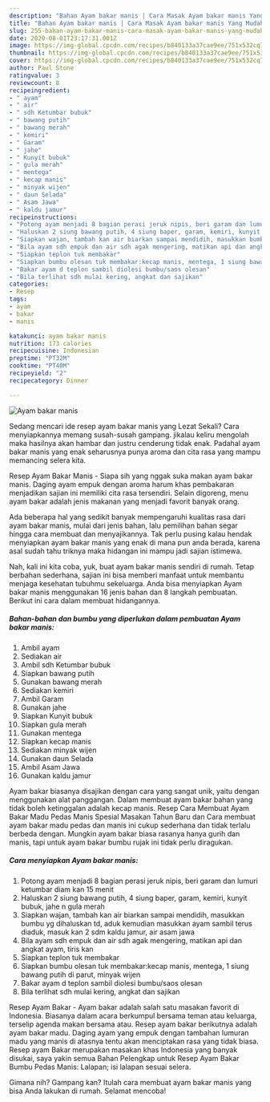 ```yaml
---
description: "Bahan Ayam bakar manis | Cara Masak Ayam bakar manis Yang Mudah Dan Praktis"
title: "Bahan Ayam bakar manis | Cara Masak Ayam bakar manis Yang Mudah Dan Praktis"
slug: 255-bahan-ayam-bakar-manis-cara-masak-ayam-bakar-manis-yang-mudah-dan-praktis
date: 2020-08-01T23:17:31.001Z
image: https://img-global.cpcdn.com/recipes/b840133a37cae9ee/751x532cq70/ayam-bakar-manis-foto-resep-utama.jpg
thumbnail: https://img-global.cpcdn.com/recipes/b840133a37cae9ee/751x532cq70/ayam-bakar-manis-foto-resep-utama.jpg
cover: https://img-global.cpcdn.com/recipes/b840133a37cae9ee/751x532cq70/ayam-bakar-manis-foto-resep-utama.jpg
author: Paul Stone
ratingvalue: 3
reviewcount: 8
recipeingredient:
- " ayam"
- " air"
- " sdh Ketumbar bubuk"
- " bawang putih"
- " bawang merah"
- " kemiri"
- " Garam"
- " jahe"
- " Kunyit bubuk"
- " gula merah"
- " mentega"
- " kecap manis"
- " minyak wijen"
- " daun Selada"
- " Asam Jawa"
- " kaldu jamur"
recipeinstructions:
- "Potong ayam menjadi 8 bagian perasi jeruk nipis, beri garam dan lumuri ketumbar diam kan 15 menit"
- "Haluskan 2 siung bawang putih, 4 siung baper, garam, kemiri, kunyit bubuk, jahe n gula merah"
- "Siapkan wajan, tambah kan air biarkan sampai mendidih, masukkan bumbu yg dihaluskan td, aduk kemudian masukkan ayam sambil terus diaduk, masuk kan 2 sdm kaldu jamur, air asam jawa"
- "Bila ayam sdh empuk dan air sdh agak mengering, matikan api dan angkat ayam, tiris kan"
- "Siapkan teplon tuk membakar"
- "Siapkan bumbu olesan tuk membakar:kecap manis, mentega, 1 siung bawang putih di parut, minyak wijen"
- "Bakar ayam d teplon sambil diolesi bumbu/saos olesan"
- "Bila terlihat sdh mulai kering, angkat dan sajikan"
categories:
- Resep
tags:
- ayam
- bakar
- manis

katakunci: ayam bakar manis 
nutrition: 173 calories
recipecuisine: Indonesian
preptime: "PT32M"
cooktime: "PT40M"
recipeyield: "2"
recipecategory: Dinner

---
```



![Ayam bakar manis](https://img-global.cpcdn.com/recipes/b840133a37cae9ee/751x532cq70/ayam-bakar-manis-foto-resep-utama.jpg)

Sedang mencari ide resep ayam bakar manis yang Lezat Sekali? Cara menyiapkannya memang susah-susah gampang. jikalau keliru mengolah maka hasilnya akan hambar dan justru cenderung tidak enak. Padahal ayam bakar manis yang enak seharusnya punya aroma dan cita rasa yang mampu memancing selera kita.

Resep Ayam Bakar Manis - Siapa sih yang nggak suka makan ayam bakar manis. Daging ayam empuk dengan aroma harum khas pembakaran menjadikan sajian ini memiliki cita rasa tersendiri. Selain digoreng, menu ayam bakar adalah jenis makanan yang menjadi favorit banyak orang.

Ada beberapa hal yang sedikit banyak mempengaruhi kualitas rasa dari ayam bakar manis, mulai dari jenis bahan, lalu pemilihan bahan segar hingga cara membuat dan menyajikannya. Tak perlu pusing kalau hendak menyiapkan ayam bakar manis yang enak di mana pun anda berada, karena asal sudah tahu triknya maka hidangan ini mampu jadi sajian istimewa.


Nah, kali ini kita coba, yuk, buat ayam bakar manis sendiri di rumah. Tetap berbahan sederhana, sajian ini bisa memberi manfaat untuk membantu menjaga kesehatan tubuhmu sekeluarga. Anda bisa menyiapkan Ayam bakar manis menggunakan 16 jenis bahan dan 8 langkah pembuatan. Berikut ini cara dalam membuat hidangannya.

<!--inarticleads1-->

##### Bahan-bahan dan bumbu yang diperlukan dalam pembuatan Ayam bakar manis:

1. Ambil  ayam
1. Sediakan  air
1. Ambil  sdh Ketumbar bubuk
1. Siapkan  bawang putih
1. Gunakan  bawang merah
1. Sediakan  kemiri
1. Ambil  Garam
1. Gunakan  jahe
1. Siapkan  Kunyit bubuk
1. Siapkan  gula merah
1. Gunakan  mentega
1. Siapkan  kecap manis
1. Sediakan  minyak wijen
1. Gunakan  daun Selada
1. Ambil  Asam Jawa
1. Gunakan  kaldu jamur


Ayam bakar biasanya disajikan dengan cara yang sangat unik, yaitu dengan menggunakan alat panggangan. Dalam membuat ayam bakar bahan yang tidak boleh ketinggalan adalah kecap manis. Resep Cara Membuat Ayam Bakar Madu Pedas Manis Spesial Masakan Tahun Baru dan Cara membuat ayam bakar madu pedas dan manis ini cukup sederhana dan tidak terlalu berbeda dengan. Mungkin ayam bakar biasa rasanya hanya gurih dan manis, tapi untuk ayam bakar bumbu rujak ini tidak perlu diragukan. 

<!--inarticleads2-->

##### Cara menyiapkan Ayam bakar manis:

1. Potong ayam menjadi 8 bagian perasi jeruk nipis, beri garam dan lumuri ketumbar diam kan 15 menit
1. Haluskan 2 siung bawang putih, 4 siung baper, garam, kemiri, kunyit bubuk, jahe n gula merah
1. Siapkan wajan, tambah kan air biarkan sampai mendidih, masukkan bumbu yg dihaluskan td, aduk kemudian masukkan ayam sambil terus diaduk, masuk kan 2 sdm kaldu jamur, air asam jawa
1. Bila ayam sdh empuk dan air sdh agak mengering, matikan api dan angkat ayam, tiris kan
1. Siapkan teplon tuk membakar
1. Siapkan bumbu olesan tuk membakar:kecap manis, mentega, 1 siung bawang putih di parut, minyak wijen
1. Bakar ayam d teplon sambil diolesi bumbu/saos olesan
1. Bila terlihat sdh mulai kering, angkat dan sajikan


Resep Ayam Bakar - Ayam bakar adalah salah satu masakan favorit di Indonesia. Biasanya dalam acara berkumpul bersama teman atau keluarga, terselip agenda makan bersama atau. Resep ayam bakar berikutnya adalah ayam bakar madu. Daging ayam yang empuk dengan tambahan lumuran madu yang manis di atasnya tentu akan menciptakan rasa yang tidak biasa. Resep ayam Bakar merupakan masakan khas Indonesia yang banyak disukai, saya yakin semua Bahan Pelengkap untuk Resep Ayam Bakar Bumbu Pedas Manis: Lalapan; isi lalapan sesuai selera. 

Gimana nih? Gampang kan? Itulah cara membuat ayam bakar manis yang bisa Anda lakukan di rumah. Selamat mencoba!
